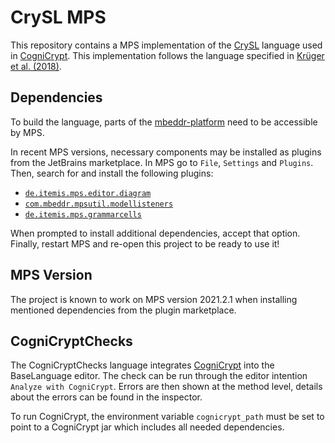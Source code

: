 # CrySL MPS

This repository contains a MPS implementation of the [CrySL](https://www.eclipse.org/cognicrypt/documentation/crysl/) language used in [CogniCrypt](https://www.eclipse.org/cognicrypt/). This implementation follows the language specified in [Krüger et al. (2018)](https://drops.dagstuhl.de/opus/volltexte/2018/9215/pdf/LIPIcs-ECOOP-2018-10.pdf).

## Dependencies

To build the language, parts of the [mbeddr-platform](https://build.mbeddr.com/viewType.html?buildTypeId=Mbeddr2_Mbeddr_Gradle_platform) need to be accessible by MPS.

In recent MPS versions, necessary components may be installed as plugins from the JetBrains marketplace.
In MPS go to `File`, `Settings` and `Plugins`. Then, search for and install the following plugins:

- [`de.itemis.mps.editor.diagram`](https://plugins.jetbrains.com/plugin/13240-de-itemis-mps-editor-diagram)
- [`com.mbeddr.mpsutil.modellisteners`](https://plugins.jetbrains.com/plugin/17130-com-mbeddr-mpsutil-modellisteners)
- [`de.itemis.mps.grammarcells`](https://plugins.jetbrains.com/plugin/13242-de-itemis-mps-grammarcells)

When prompted to install additional dependencies, accept that option.
Finally, restart MPS and re-open this project to be ready to use it!

## MPS Version

The project is known to work on MPS version 2021.2.1 when installing mentioned dependencies from the plugin marketplace.

## CogniCryptChecks

The CogniCryptChecks language integrates [CogniCrypt](https://github.com/CROSSINGTUD/CryptoAnalysis) into the
BaseLanguage editor. 
The check can be run through the editor intention `Analyze with CogniCrypt`.
Errors are then shown at the method level, details about the errors can be found in the inspector.

To run CogniCrypt, the environment variable `cognicrypt_path` must be set to point to a CogniCrypt jar which includes
all needed dependencies.